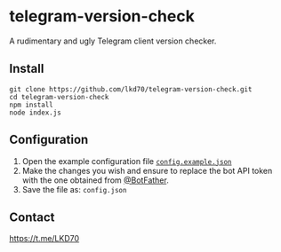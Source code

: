 # telegram-version-check
A rudimentary and ugly Telegram client version checker.


## Install
```
git clone https://github.com/lkd70/telegram-version-check.git
cd telegram-version-check
npm install
node index.js
```

## Configuration
1. Open the example configuration file [`config.example.json`](https://github.com/lkd70/telegram-version-check/blob/master/config.example.json)
2. Make the changes you wish and ensure to replace the bot API token with the one obtained from [@BotFather](https://t.me/botfather).
3. Save the file as: `config.json`

## Contact
https://t.me/LKD70
